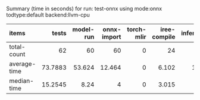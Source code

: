 Summary (time in seconds) for run: test-onnx using mode:onnx todtype:default backend:llvm-cpu

| items        |   tests |   model-run |   onnx-import |   torch-mlir |   iree-compile |   inference |
|:-------------|--------:|------------:|--------------:|-------------:|---------------:|------------:|
| total-count  | 62      |      60     |        60     |            0 |         24     |      15     |
| average-time | 73.7883 |      53.624 |        12.464 |            0 |          6.102 |       1.598 |
| median-time  | 15.2545 |       8.24  |         4     |            0 |          3.015 |       0     |
